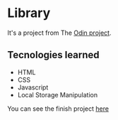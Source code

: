 # Library
It's a project from  The [Odin project](https://www.theodinproject.com/paths/full-stack-javascript/courses/javascript/lessons/library).

## Tecnologies learned
- HTML
- CSS
- Javascript
- Local Storage Manipulation

You can see the finish project [here](https://fariasmi.github.io/library/)
